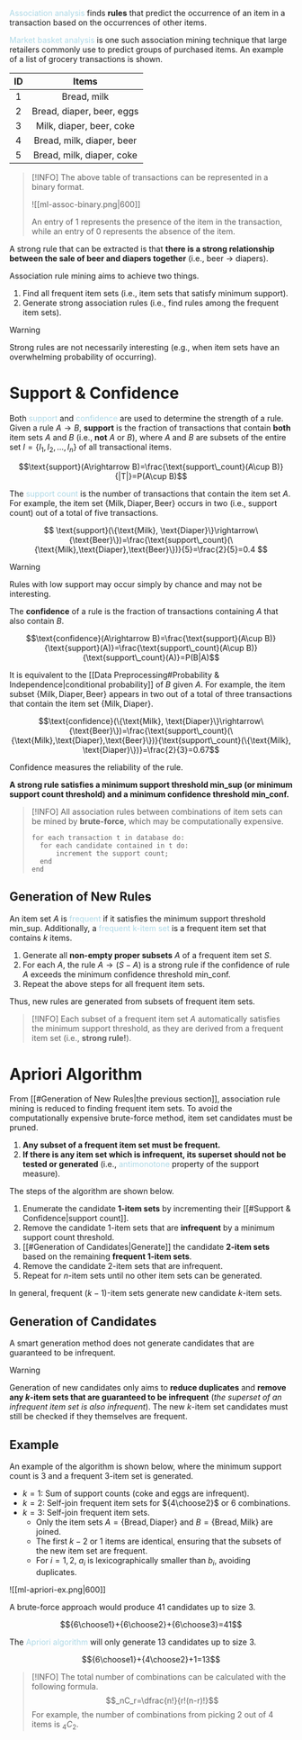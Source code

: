 <span style = "color:lightblue">Association analysis</span> finds **rules** that predict the occurrence of an item in a transaction based on the occurrences of other items.

<span style = "color:lightblue">Market basket analysis</span> is one such association mining technique that large retailers commonly use to predict groups of purchased items. An example of a list of grocery transactions is shown.

| ID  |           Items           |
|:---:|:-------------------------:|
|  1  |        Bread, milk        |
|  2  | Bread, diaper, beer, eggs |
|  3  | Milk, diaper, beer, coke  |
|  4  | Bread, milk, diaper, beer |
|  5  | Bread, milk, diaper, coke |

> [!INFO]
> The above table of transactions can be represented in a binary format.
> 
> ![[ml-assoc-binary.png|600]]
> 
> An entry of $1$ represents the presence of the item in the transaction, while an entry of $0$ represents the absence of the item.

A strong rule that can be extracted is that **there is a strong relationship between the sale of beer and diapers together** (i.e., beer $\rightarrow$ diapers).

Association rule mining aims to achieve two things.
1. Find all frequent item sets (i.e., item sets that satisfy minimum support).
2. Generate strong association rules (i.e., find rules among the frequent item sets).

> [!WARNING]
> Strong rules are not necessarily interesting (e.g., when item sets have an overwhelming probability of occurring).

# Support & Confidence
Both <span style = "color:lightblue">support</span> and <span style = "color:lightblue">confidence</span> are used to determine the strength of a rule. Given a rule $A\rightarrow B$, **support** is the fraction of transactions that contain **both** item sets $A$ and $B$ (i.e., **not** $A$ or $B$), where $A$ and $B$ are subsets of the entire set $I=\{I_1, I_2,\ldots,I_n\}$ of all transactional items.

$$\text{support}(A\rightarrow B)=\frac{\text{support\_count}(A\cup B)}{|T|}=P(A\cup B)$$

The <span style = "color:lightblue">support count</span> is the number of transactions that contain the item set $A$. For example, the item set  $\{\text{Milk}, \text{Diaper}, \text{Beer}\}$ occurs in two (i.e., support count) out of a total of five transactions.

$$
\text{support}(\{\text{Milk}, \text{Diaper}\}\rightarrow\{\text{Beer}\})=\frac{\text{support\_count}(\{\text{Milk},\text{Diaper},\text{Beer}\})}{5}=\frac{2}{5}=0.4
$$

>[!WARNING]
>Rules with low support may occur simply by chance and may not be interesting.

The **confidence** of a rule is the fraction of transactions containing $A$ that also contain $B$.

$$\text{confidence}(A\rightarrow B)=\frac{\text{support}(A\cup B)}{\text{support}(A)}=\frac{\text{support\_count}(A\cup B)}{\text{support\_count}(A)}=P(B|A)$$

It is equivalent to the [[Data Preprocessing#Probability & Independence|conditional probability]] of $B$ given $A$. For example, the item subset $\{\text{Milk}, \text{Diaper}, \text{Beer}\}$ appears in two out of a total of three transactions that contain the item set $\{\text{Milk}, \text{Diaper}\}$.

$$\text{confidence}(\{\text{Milk}, \text{Diaper}\}\rightarrow\{\text{Beer}\})=\frac{\text{support\_count}(\{\text{Milk},\text{Diaper},\text{Beer}\})}{\text{support\_count}(\{\text{Milk}, \text{Diaper}\})}=\frac{2}{3}=0.67$$

Confidence measures the reliability of the rule. 

**A strong rule satisfies a minimum support threshold $\text{min\_sup}$ (or minimum support count threshold) and a minimum confidence threshold $\text{min\_conf}$.**

> [!INFO]
> All association rules between combinations of item sets can be mined by **brute-force**, which may be computationally expensive.
> ```text
> for each transaction t in database do:
> 	for each candidate contained in t do:
> 		increment the support count;
> 	end
> end
> ```

## Generation of New Rules
An item set $A$ is <span style = "color:lightblue">frequent</span> if it satisfies the minimum support threshold $\text{min\_sup}$. Additionally, a <span style = "color:lightblue">frequent k-item set</span> is a frequent item set that contains $k$ items.
1. Generate all **non-empty proper subsets** $A$ of a frequent item set $S$.
2. For each $A$, the rule $A\rightarrow(S-A)$ is a strong rule if the confidence of rule $A$ exceeds the minimum confidence threshold $\text{min\_conf}$.
3. Repeat the above steps for all frequent item sets.

Thus, new rules are generated from subsets of frequent item sets.

> [!INFO]
> Each subset of a frequent item set $A$ automatically satisfies the minimum support threshold, as they are derived from a frequent item set (i.e., **strong rule!**).

# Apriori Algorithm
From [[#Generation of New Rules|the previous section]], association rule mining is reduced to finding frequent item sets. To avoid the computationally expensive brute-force method, item set candidates must be pruned.
1. **Any subset of a frequent item set must be frequent.**
2. **If there is any item set which is infrequent, its superset should not be tested or generated** (i.e., <span style = "color:lightblue">antimonotone</span> property of the support measure).

The steps of the algorithm are shown below.
1. Enumerate the candidate **1-item sets** by incrementing their [[#Support & Confidence|support count]].
2. Remove the candidate 1-item sets that are **infrequent** by a minimum support count threshold.
3. [[#Generation of Candidates|Generate]] the candidate **2-item sets** based on the remaining **frequent 1-item sets**.
4. Remove the candidate 2-item sets that are infrequent.
5. Repeat for $n$-item sets until no other item sets can be generated.

In general, frequent $(k-1)$-item sets generate new candidate $k$-item sets.

## Generation of Candidates
A smart generation method does not generate candidates that are guaranteed to be infrequent.

> [!WARNING]
> Generation of new candidates only aims to **reduce duplicates** and **remove any $k$-item sets that are guaranteed to be infrequent** (*the superset of an infrequent item set is also infrequent*). The new $k$-item set candidates must still be checked if they themselves are frequent.

## Example
An example of the algorithm is shown below, where the minimum support count is $3$ and a frequent 3-item set is generated.
- $k=1$: Sum of support counts ($\text{coke}$ and $\text{eggs}$ are infrequent).
- $k=2$: Self-join frequent item sets for ${4\choose2}$ or $6$ combinations.
- $k=3$: Self-join frequent item sets.
	- Only the item sets $A=\{\text{Bread},\text{Diaper}\}$ and $B=\{\text{Bread},\text{Milk}\}$ are joined.
	- The first $k-2$ or $1$ items are identical, ensuring that the subsets of the new item set are frequent.
	- For $i=1,2$, $a_i$ is lexicographically smaller than $b_i$, avoiding duplicates.

![[ml-apriori-ex.png|600]]

A brute-force approach would produce $41$ candidates up to size $3$.

$${6\choose1}+{6\choose2}+{6\choose3}=41$$

The <span style = "color:lightblue">Apriori algorithm</span> will only generate $13$ candidates up to size $3$.

$${6\choose1}+{4\choose2}+1=13$$

> [!INFO]
> The total number of combinations can be calculated with the following formula.
> $$_nC_r=\dfrac{n!}{r!(n-r)!}$$
> For example, the number of combinations from picking $2$ out of $4$ items is $_4C_2$.